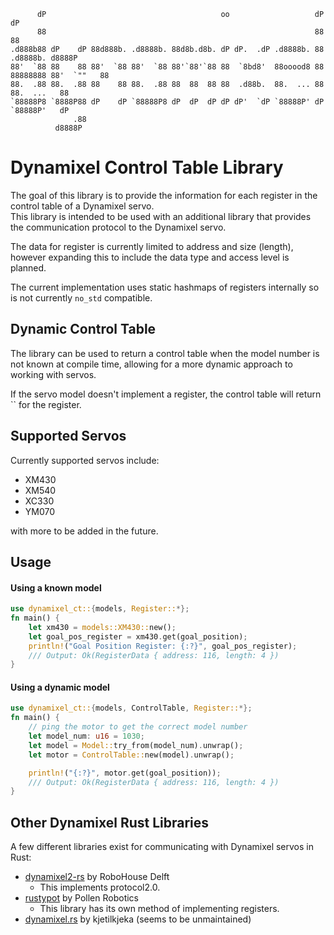 ```
      dP                                       oo                   dP                     dP    
      88                                                            88                     88    
.d888b88 dP    dP 88d888b. .d8888b. 88d8b.d8b. dP dP.  .dP .d8888b. 88          .d8888b. d8888P  
88'  `88 88    88 88'  `88 88'  `88 88'`88'`88 88  `8bd8'  88ooood8 88 88888888 88'  `""   88    
88.  .88 88.  .88 88    88 88.  .88 88  88  88 88  .d88b.  88.  ... 88          88.  ...   88    
`88888P8 `8888P88 dP    dP `88888P8 dP  dP  dP dP dP'  `dP `88888P' dP          `88888P'   dP    
              .88                                                                                
          d8888P
```

# Dynamixel Control Table Library

The goal of this library is to provide the information for each register in the control table of a Dynamixel servo.  
This library is intended to be used with an additional library that provides the communication protocol to the Dynamixel servo.

The data for register is currently limited to address and size (length), however expanding this to include the data type and access level is planned.

The current implementation uses static hashmaps of registers internally so is not currently `no_std` compatible.

## Dynamic Control Table
The library can be used to return a control table when the model number is not known at compile time,
allowing for a more dynamic approach to working with servos.

If the servo model doesn't implement a register, the control table will return `` for the register.

## Supported Servos

Currently supported servos include:
 - XM430
 - XM540
 - XC330
 - YM070

with more to be added in the future.

## Usage

#### Using a known model
```rust
use dynamixel_ct::{models, Register::*};
fn main() {
    let xm430 = models::XM430::new();
    let goal_pos_register = xm430.get(goal_position);
    println!("Goal Position Register: {:?}", goal_pos_register);
    /// Output: Ok(RegisterData { address: 116, length: 4 })
}
```

#### Using a dynamic model
```rust
use dynamixel_ct::{models, ControlTable, Register::*};
fn main() {
    // ping the motor to get the correct model number
    let model_num: u16 = 1030;
    let model = Model::try_from(model_num).unwrap();
    let motor = ControlTable::new(model).unwrap();

    println!("{:?}", motor.get(goal_position));
    /// Output: Ok(RegisterData { address: 116, length: 4 })
}
```




## Other Dynamixel Rust Libraries
A few different libraries exist for communicating with Dynamixel servos in Rust:
- [dynamixel2-rs](https://github.com/robohouse-delft/dynamixel2-rs) by RoboHouse Delft
  - This implements protocol2.0.
- [rustypot](https://github.com/pollen-robotics/rustypot) by Pollen Robotics
  - This library has its own method of implementing registers.
- [dynamixel.rs](https://github.com/kjetilkjeka/dynamixel.rs) by kjetilkjeka (seems to be unmaintained)